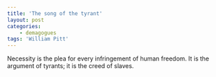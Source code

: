 ```yaml
---
title: 'The song of the tyrant'
layout: post
categories:
    - demagogues
tags: 'William Pitt'
---
```


Necessity is the plea for every infringement of human freedom. It is the argument of tyrants; it is the creed of slaves.